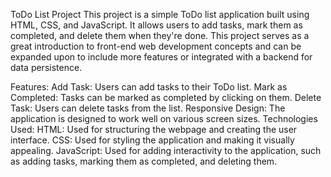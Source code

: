 
ToDo List Project
This project is a simple ToDo list application built using HTML, CSS, and JavaScript. It allows users to add tasks, mark them as completed, and delete them when they're done. This project serves as a great introduction to front-end web development concepts and can be expanded upon to include more features or integrated with a backend for data persistence.

Features:
Add Task: Users can add tasks to their ToDo list.
Mark as Completed: Tasks can be marked as completed by clicking on them.
Delete Task: Users can delete tasks from the list.
Responsive Design: The application is designed to work well on various screen sizes.
Technologies Used:
HTML: Used for structuring the webpage and creating the user interface.
CSS: Used for styling the application and making it visually appealing.
JavaScript: Used for adding interactivity to the application, such as adding tasks, marking them as completed, and deleting them.
